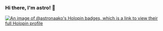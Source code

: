 ### Hi there, I'm astro! 👋

[![An image of @astronaako's Holopin badges, which is a link to view their full Holopin profile](https://holopin.me/astronaako)](https://holopin.io/@astronaako)

<!--
**astronaako/astronaako** is a ✨ _special_ ✨ repository because its `README.md` (this file) appears on your GitHub profile.

Here are some ideas to get you started:

- 🔭 I’m currently working on ...
- 🌱 I’m currently learning ...
- 👯 I’m looking to collaborate on ...
- 🤔 I’m looking for help with ...
- 💬 Ask me about ...
- 📫 How to reach me: ...
- 😄 Pronouns: ...
- ⚡ Fun fact: ...
-->
